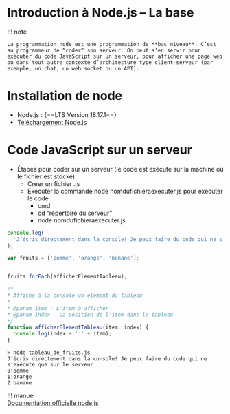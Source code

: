 # Introduction à Node.js – La base

!!! note

    La programmation node est une programmation de **bas niveau**. C’est au programmeur de “coder” son serveur. On peut s’en servir pour exécuter du code JavaScript sur un serveur, pour afficher une page web ou dans tout autre contexte d’architecture type client-serveur (par exemple, un chat, un web socket ou un API). 

# Installation de node

- Node.js : {==LTS Version 18.17.1==}  
- [Téléchargement Node.js](https://nodejs.org/fr/download)  


# Code JavaScript sur un serveur

- Étapes pour coder sur un serveur (le code est exécuté sur la machine où le fichier est stocké)
    - Créer un fichier .js
    - Exécuter la commande node nomdufichieraexecuter.js pour exécuter le code
        - cmd
        - cd “répertoire du serveur”
        - node nomdufichieraexecuter.js


``` ts title="tableau_de_fruits.js"
console.log(
  'J’écris directement dans la console! Je peux faire du code qui ne s’exécute que sur le serveur'
);

var fruits = ['pomme', 'orange', 'banane'];


fruits.forEach(afficherElementTableau);

/*
* Affiche à la console un élément du tableau
*
* @param item - L'item à afficher
* @param index - La position de l'item dans le tableau
*/
function afficherElementTableau(item, index) {
  console.log(index + ':' + item);
}
```

``` nodejsrepl title="Résultat dans la console"
> node tableau_de_fruits.js
J’écris directement dans la console! Je peux faire du code qui ne s’exécute que sur le serveur  
0:pomme
1:orange
2:banane
```

!!! manuel  
    [Documentation officielle node.js](https://nodejs.org/fr/docs)  

